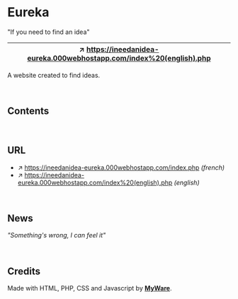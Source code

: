 # Eureka

"If you need to find an idea"

| ↗️ https://ineedanidea-eureka.000webhostapp.com/index%20(english).php
|-----------

A website created to find ideas.

<br>

Contents
---------------------------

<br>

URL
---------------------------

  - ↗️ https://ineedanidea-eureka.000webhostapp.com/index.php _(french)_ 
  - ↗️ https://ineedanidea-eureka.000webhostapp.com/index%20(english).php _(english)_

<br>

News
--------------------
_"Something's wrong, I can feel it"_

<br>

Credits
-----------------

Made with HTML, PHP, CSS and Javascript by <a href="https://myware386.github.io/myware-website/">**MyWare**</a>.
